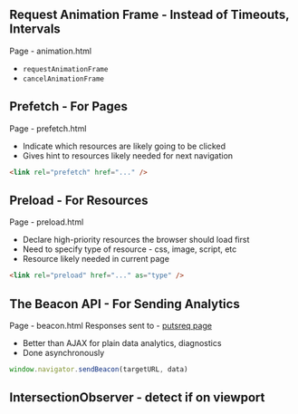 
## Request Animation Frame - Instead of Timeouts, Intervals
Page - animation.html
* `requestAnimationFrame`
* `cancelAnimationFrame`

## Prefetch - For Pages
Page - prefetch.html
* Indicate which resources are likely going to be clicked
* Gives hint to resources likely needed for next navigation
```html
<link rel="prefetch" href="..." />
```

## Preload - For Resources
Page - preload.html
* Declare high-priority resources the browser should load first
* Need to specify type of resource - css, image, script, etc
* Resource likely needed in current page
```html
<link rel="preload" href="..." as="type" />
```

## The Beacon API - For Sending Analytics
Page - beacon.html
Responses sent to - [putsreq page](https://putsreq.com/Nnb3fKfklR9vYMDIcbQI/inspect)
* Better than AJAX for plain data analytics, diagnostics
* Done asynchronously
```js
window.navigator.sendBeacon(targetURL, data)
```

## IntersectionObserver - detect if on viewport





